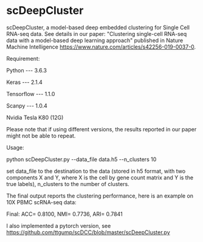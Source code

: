 # scDeepCluster
scDeepCluster, a model-based deep embedded clustering for Single Cell RNA-seq data. See details in our paper: "Clustering single-cell RNA-seq data with a model-based deep learning approach" published in Nature Machine Intelligence https://www.nature.com/articles/s42256-019-0037-0.

Requirement:

Python --- 3.6.3

Keras --- 2.1.4

Tensorflow --- 1.1.0

Scanpy --- 1.0.4

Nvidia Tesla K80 (12G)

Please note that if using different versions, the results reported in our paper might not be able to repeat.

Usage:

python scDeepCluster.py --data_file data.h5 --n_clusters 10

set data_file to the destination to the data (stored in h5 format, with two components X and Y, where X is the cell by gene count matrix and Y is the true labels), n_clusters to the number of clusters.

The final output reports the clustering performance, here is an example on 10X PBMC scRNA-seq data:

Final: ACC= 0.8100, NMI= 0.7736, ARI= 0.7841

I also implemented a pytorch version, see https://github.com/ttgump/scDCC/blob/master/scDeepCluster.py
